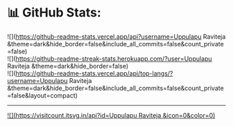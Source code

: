 # 📊 GitHub Stats:
![](https://github-readme-stats.vercel.app/api?username=Uppulapu Raviteja &theme=dark&hide_border=false&include_all_commits=false&count_private=false)<br/>
![](https://github-readme-streak-stats.herokuapp.com/?user=Uppulapu Raviteja &theme=dark&hide_border=false)<br/>
![](https://github-readme-stats.vercel.app/api/top-langs/?username=Uppulapu Raviteja &theme=dark&hide_border=false&include_all_commits=false&count_private=false&layout=compact)

---
[![](https://visitcount.itsvg.in/api?id=Uppulapu Raviteja &icon=0&color=0)](https://visitcount.itsvg.in)

<!-- Proudly created with GPRM ( https://gprm.itsvg.in ) -->
